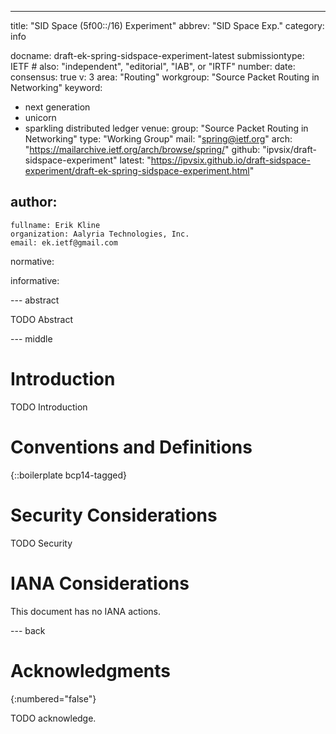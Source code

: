 ---
title: "SID Space (5f00::/16) Experiment"
abbrev: "SID Space Exp."
category: info

docname: draft-ek-spring-sidspace-experiment-latest
submissiontype: IETF  # also: "independent", "editorial", "IAB", or "IRTF"
number:
date:
consensus: true
v: 3
area: "Routing"
workgroup: "Source Packet Routing in Networking"
keyword:
 - next generation
 - unicorn
 - sparkling distributed ledger
venue:
  group: "Source Packet Routing in Networking"
  type: "Working Group"
  mail: "spring@ietf.org"
  arch: "https://mailarchive.ietf.org/arch/browse/spring/"
  github: "ipvsix/draft-sidspace-experiment"
  latest: "https://ipvsix.github.io/draft-sidspace-experiment/draft-ek-spring-sidspace-experiment.html"

author:
 -
    fullname: Erik Kline
    organization: Aalyria Technologies, Inc.
    email: ek.ietf@gmail.com

normative:

informative:


--- abstract

TODO Abstract


--- middle

# Introduction

TODO Introduction


# Conventions and Definitions

{::boilerplate bcp14-tagged}


# Security Considerations

TODO Security


# IANA Considerations

This document has no IANA actions.


--- back

# Acknowledgments
{:numbered="false"}

TODO acknowledge.
